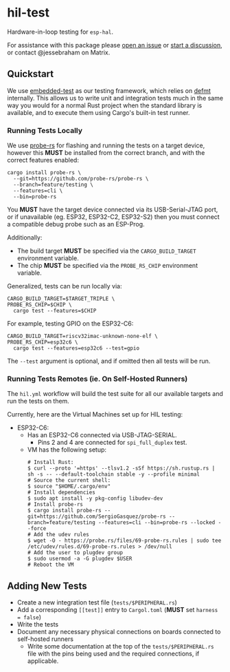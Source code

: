# hil-test

Hardware-in-loop testing for `esp-hal`.

For assistance with this package please [open an issue] or [start a discussion], or contact @jessebraham on Matrix.

[open an issue]: https://github.com/esp-rs/esp-hal/issues/new
[start a discussion]: https://github.com/esp-rs/esp-hal/discussions/new/choose

## Quickstart

We use [embedded-test] as our testing framework, which relies on [defmt] internally. This allows us to write unit and integration tests much in the same way you would for a normal Rust project when the standard library is available, and to execute them using Cargo's built-in test runner.

[embedded-test]: https://github.com/probe-rs/embedded-test
[defmt]: https://github.com/knurling-rs/defmt

### Running Tests Locally

We use [probe-rs] for flashing and running the tests on a target device, however this **MUST** be installed from the correct branch, and with the correct features enabled:

```text
cargo install probe-rs \
  --git=https://github.com/probe-rs/probe-rs \
  --branch=feature/testing \
  --features=cli \
  --bin=probe-rs
```

You **MUST** have the target device connected via its USB-Serial-JTAG port, or if unavailable (eg. ESP32, ESP32-C2, ESP32-S2) then you must connect a compatible debug probe such as an ESP-Prog.

Additionally:

- The build target **MUST** be specified via the `CARGO_BUILD_TARGET` environment variable.
- The chip **MUST** be specified via the `PROBE_RS_CHIP` environment variable.

Generalized, tests can be run locally via:

```shell
CARGO_BUILD_TARGET=$TARGET_TRIPLE \
PROBE_RS_CHIP=$CHIP \
  cargo test --features=$CHIP
```

For example, testing GPIO on the ESP32-C6:

```shell
CARGO_BUILD_TARGET=riscv32imac-unknown-none-elf \
PROBE_RS_CHIP=esp32c6 \
  cargo test --features=esp32c6 --test=gpio
```

The `--test` argument is optional, and if omitted then all tests will be run.

[probe-rs]: https://github.com/probe-rs/probe-rs/

### Running Tests Remotes (ie. On Self-Hosted Runners)
The `hil.yml` workflow will build the test suite for all our available targets and run the tests on them.

Currently, here are the Virtual Machines set up for HIL testing:
- ESP32-C6:
  - Has an ESP32-C6 connected via USB-JTAG-SERIAL.
    - Pins 2 and 4 are connected for `spi_full_duplex` test.
  - VM has the following setup:
    ```
    # Install Rust:
    $ curl --proto '=https' --tlsv1.2 -sSf https://sh.rustup.rs | sh -s -- --default-toolchain stable -y --profile minimal
    # Source the current shell:
    $ source "$HOME/.cargo/env"
    # Install dependencies
    $ sudo apt install -y pkg-config libudev-dev
    # Install probe-rs
    $ cargo install probe-rs --git=https://github.com/SergioGasquez/probe-rs --branch=feature/testing --features=cli --bin=probe-rs --locked --force
    # Add the udev rules
    $ wget -O - https://probe.rs/files/69-probe-rs.rules | sudo tee /etc/udev/rules.d/69-probe-rs.rules > /dev/null
    # Add the user to plugdev group
    $ sudo usermod -a -G plugdev $USER
    # Reboot the VM
    ```

## Adding New Tests

- Create a new integration test file (`tests/$PERIPHERAL.rs`)
- Add a corresponding `[[test]]` entry to `Cargol.toml` (**MUST** set `harness = false`)
- Write the tests
- Document any necessary physical connections on boards connected to self-hosted runners
  - Write some documentation at the top of the `tests/$PERIPHERAL.rs` file with the pins being used and the required connections, if applicable.


